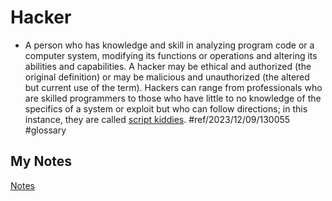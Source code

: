 # Hacker
- A person who has knowledge and skill in analyzing program code or a computer system, modifying its functions or operations and altering its abilities and capabilities. A hacker may be ethical and authorized (the original definition) or may be malicious and unauthorized (the altered but current use of the term). Hackers can range from professionals who are skilled programmers to those who have little to no knowledge of the specifics of a system or exploit but who can follow directions; in this instance, they are called [script kiddies](script-kiddie.md). #ref/2023/12/09/130055 #glossary 
## My Notes
[Notes](mynotes/hacker-notes.md)
